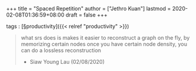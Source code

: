 +++
title = "Spaced Repetition"
author = ["Jethro Kuan"]
lastmod = 2020-02-08T01:36:59+08:00
draft = false
+++

tags
: [§productivity]({{< relref "productivity" >}})

> what srs does is makes it easier to reconstruct a graph on the fly, by
> memorizing certain nodes once you have certain node density, you can
> do a lossless reconstruction
>
> -   Siaw Young Lau (02/08/2020)
